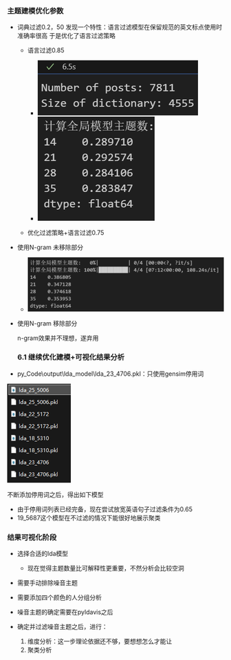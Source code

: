 ### 主题建模优化参数

- 词典过滤0.2，50
  发现一个特性：语言过滤模型在保留规范的英文标点使用时准确率很高
  于是优化了语言过滤策略

  - 语言过滤0.85

    - ![1748488968573](image/log/1748488968573.png)
    - ![1748489002083](image/log/1748489002083.png)
  - 优化过滤策略+语言过滤0.75
- 使用N-gram 未移除部分

  - ![1748531921649](image/log/1748531921649.png)
- 使用N-gram 移除部分

  n-gram效果并不理想，遂弃用

  ### 6.1 继续优化建模+可视化结果分析
- py_Code\output\lda_model\lda_23_4706.pkl：只使用gensim停用词

![1748787615502](image/log/1748787615502.png)

不断添加停用词之后，得出如下模型

- 由于停用词列表已经完备，现在尝试放宽英语句子过滤条件为0.65
- 19_5687这个模型在不过滤的情况下能很好地展示聚类

### 结果可视化阶段

- 选择合适的lda模型

  - 现在觉得主题数量比可解释性更重要，不然分析会比较空洞
- 需要手动排除噪音主题
- 需要添加四个颜色的人分组分析
- 噪音主题的确定需要在pyldavis之后
- 确定并过滤噪音主题之后，进行：

  1. 维度分析：这一步理论依据还不够，要想想怎么才能让
  2. 聚类分析
